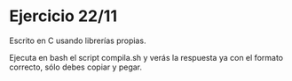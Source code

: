 # Ejercicio 22/11

Escrito en C usando librerías propias. 

Ejecuta en bash el script compila.sh y verás la respuesta ya con el formato correcto, sólo debes copiar y pegar.
